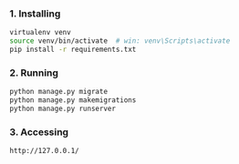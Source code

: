 
### 1. Installing
```bash
virtualenv venv
source venv/bin/activate  # win: venv\Scripts\activate
pip install -r requirements.txt 
```
### 2. Running
```bash
python manage.py migrate
python manage.py makemigrations
python manage.py runserver
```
### 3. Accessing
```bash
http://127.0.0.1/
```
